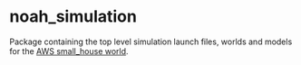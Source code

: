 # noah_simulation

Package containing the top level simulation launch files, worlds and models for the [AWS small_house world](https://github.com/aws-robotics/aws-robomaker-small-house-world).

